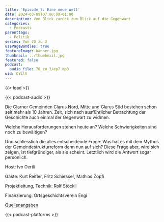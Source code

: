 ```yaml
---
title: 'Episode 7: Eine neue Welt'
date: 2024-03-09T07:00:00+01:00
description: Vom Blick zurück zum Blick auf die Gegenwart
categories:
  - Podcasts
parenttags:
  - Politik
series: Von 70 zu 3
usePageBundles: true
featureImage: banner.jpg
thumbnail: ../thumbnail.jpg
featured: false
podcast:
  audio_file: 70_zu_3/ep7.mp3
uid: OYLlV
---
```


{{< lead >}}

{{< podcast-audio >}}

Die Glarner Gemeinden Glarus Nord, Mitte und Glarus Süd bestehen schon
seit mehr als 10 Jahren. Zeit, sich nach ausführlicher Betrachtung der
Geschichte auch einmal der Gegenwart zu widmen.

Welche Herausforderungen stehen heute an? Welche Schwierigkeiten sind
noch zu bewältigen?

Und schliesslich die alles entscheidende Frage: Was hat es mit dem
Mythos der Gemeindestrukturreform denn nun auf sich? Diese Frage aber,
wird sich zeigen, ist tiefgründiger, als sie scheint. Letztlich wird
die Antwort sogar persönlich.

Host: Ivo Oertli

Gäste: Kurt Reifler, Fritz Schiesser, Mathias Zopfi

Projektleitung, Technik: Rolf Stöckli

Finanzierung: Ortsgeschichtsverein Engi

[Quellenangaben](../10-quellen)

{{< podcast-platforms >}}
